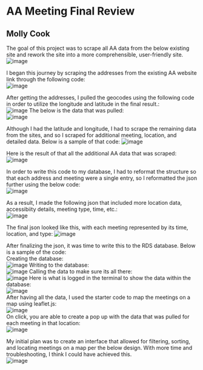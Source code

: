 <h1>AA Meeting Final Review</h1>
<h2>Molly Cook</h2>

The goal of this project was to scrape all AA data from the below existing site and rework the site into a more comprehensible, user-friendly site.<br>
![image](https://user-images.githubusercontent.com/86888346/146854688-01ed8b7a-9497-4f47-8108-40328a0f8b17.png)

I began this journey by scraping the addresses from the existing AA website link through the following code: <br>
![image](https://user-images.githubusercontent.com/86888346/146854533-c488ff66-5e6e-4409-ada1-9631f872380b.png)

After getting the addresses, I pulled the geocodes using the following code in order to utilize the longitude and latitude in the final result.: <br>
![image](https://user-images.githubusercontent.com/86888346/146857019-d3af798c-4a1a-4687-b7a5-2ae7b1c7dbd0.png)
The below is the data that was pulled: <br>
![image](https://user-images.githubusercontent.com/86888346/146855405-5ffe59d6-bd6c-44b3-9749-45e4126341ef.png)

Although I had the latitude and longitude, I had to scrape the remaining data from the sites, and so I scraped for additional meeting, location, and detailed data. Below is a sample of that code:
![image](https://user-images.githubusercontent.com/86888346/146857134-1d9c9ad8-5845-4144-b149-9c9e56824a94.png)

Here is the result of that all the additional AA data that was scraped:
![image](https://user-images.githubusercontent.com/86888346/146865379-7935c48b-1f53-4a71-bf71-e3e301e89f10.png)

In order to write this code to my database, I had to reformat the structure so that each address and meeting were a single entry, so I reformatted the json further using the below code:<br>
![image](https://user-images.githubusercontent.com/86888346/146857306-40265e65-11c5-4f71-a8db-ca837664cb08.png)

As a result, I made the following json that included more location data, accessibiity details, meeting type, time, etc.: <br>
![image](https://user-images.githubusercontent.com/86888346/146855805-35210459-8ec6-4acd-84ff-0a4d67893e33.png)

The final json looked like this, with each meeting represented by its time, location, and type:
![image](https://user-images.githubusercontent.com/86888346/146857134-1d9c9ad8-5845-4144-b149-9c9e56824a94.png)

After finalizing the json, it was time to write this to the RDS database. Below is a sample of the code:<br>
Creating the database: <br>
![image](https://user-images.githubusercontent.com/86888346/146857883-8d9bf3b6-d2a9-4d4a-a3d6-dc490400d184.png)
Writing to the database: <br>
![image](https://user-images.githubusercontent.com/86888346/146857682-4d8a9dcd-a53a-444f-89da-8656965a6b4d.png)
Calling the data to make sure its all there: <br>
![image](https://user-images.githubusercontent.com/86888346/146857972-a8473bf4-002b-4d80-8ed3-011b7fe9b197.png)
Here is what is logged in the terminal to show the data within the database: <br>
![image](https://user-images.githubusercontent.com/86888346/146858055-0c244550-874f-4274-a7a9-d0cf1952acc2.png)<br>
After having all the data, I used the starter code to map the meetings on a map using leaflet.js: <br>
![image](https://user-images.githubusercontent.com/86888346/146864485-5a075027-d1d7-4113-b7e2-4e35ae0c0b0d.png)<br>
On click, you are able to create a pop up with the data that was pulled for each meeting in that location: <br>
![image](https://user-images.githubusercontent.com/86888346/146864729-4da66639-ac5d-4d15-9186-9de9092f5cb5.png)


My initial plan was to create an interface that allowed for filtering, sorting, and locating meetings on a map per the below design. With more time and troubleshooting, I think I could have achieved this. <br>
![image](https://user-images.githubusercontent.com/86888346/141022125-61ca4475-0562-4b81-81af-98bdf9be4092.png)



